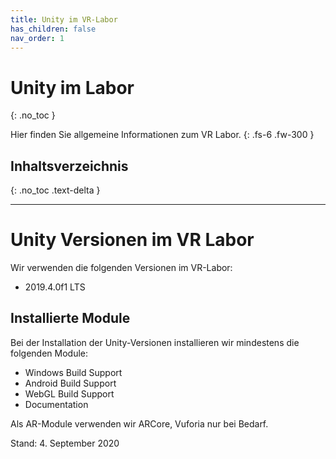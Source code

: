```yaml
---
title: Unity im VR-Labor
has_children: false
nav_order: 1
---
```


# Unity im Labor
{: .no_toc }

Hier finden Sie allgemeine Informationen zum VR Labor.
{: .fs-6 .fw-300 }

## Inhaltsverzeichnis
{: .no_toc .text-delta }

---

# Unity Versionen im VR Labor

Wir verwenden die folgenden Versionen im VR-Labor:
* 2019.4.0f1 LTS

## Installierte Module
Bei der Installation der Unity-Versionen installieren wir mindestens die folgenden Module:
* Windows Build Support
* Android Build Support
* WebGL Build Support
* Documentation

Als AR-Module verwenden wir ARCore, Vuforia nur bei Bedarf.


Stand: 4. September 2020
